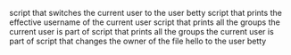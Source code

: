 script that switches the current user to the user betty
script that prints the effective username of the current user
script that prints all the groups the current user is part of
script that prints all the groups the current user is part of
script that changes the owner of the file hello to the user betty
